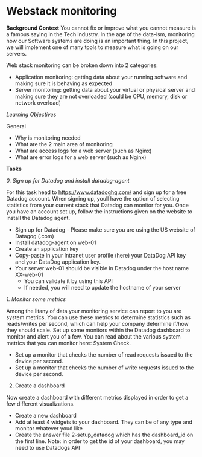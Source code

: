 # Webstack monitoring

**Background Context**
You cannot fix or improve what you cannot measure is a famous saying in the Tech industry. In the age of the data-ism, monitoring how our Software systems are doing is an important thing. In this project, we will implement one of many tools to measure what is going on our servers.

Web stack monitoring can be broken down into 2 categories:

- Application monitoring: getting data about your running software and making sure it is behaving as expected
- Server monitoring: getting data about your virtual or physical server and making sure they are not overloaded (could be CPU, memory, disk or network overload)

*Learning Objectives*

General

- Why is monitoring needed
- What are the 2 main area of monitoring
- What are access logs for a web server (such as Nginx)
- What are error logs for a web server (such as Nginx)

**Tasks**

*0. Sign up for Datadog and install datadog-agent*

For this task head to https://www.datadoghq.com/ and sign up for a free Datadog account. When signing up, youll have the option of selecting statistics from your current stack that Datadog can monitor for you. Once you have an account set up, follow the instructions given on the website to install the Datadog agent.

- Sign up for Datadog - Please make sure you are using the US website of Datagog (.com)
- Install datadog-agent on web-01
- Create an application key
- Copy-paste in your Intranet user profile (here) your DataDog API key and your DataDog application key.
- Your server web-01 should be visible in Datadog under the host name XX-web-01
   - You can validate it by using this API
   - If needed, you will need to update the hostname of your server

*1. Monitor some metrics*

Among the litany of data your monitoring service can report to you are system metrics. You can use these metrics to determine statistics such as reads/writes per second, which can help your company determine if/how they should scale. Set up some monitors within the Datadog dashboard to monitor and alert you of a few. You can read about the various system metrics that you can monitor here: System Check.

- Set up a monitor that checks the number of read requests issued to the device per second.
- Set up a monitor that checks the number of write requests issued to the device per second.

2. Create a dashboard

Now create a dashboard with different metrics displayed in order to get a few different visualizations.

- Create a new dashboard
- Add at least 4 widgets to your dashboard. They can be of any type and monitor whatever youd like
- Create the answer file 2-setup_datadog which has the dashboard_id on the first line. Note: in order to get the id of your dashboard, you may need to use Datadogs API

